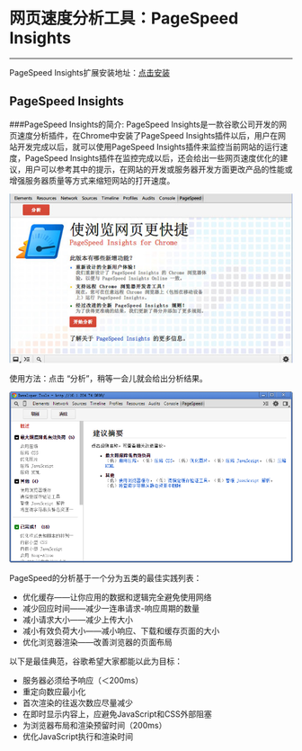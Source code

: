<link href="http://cdn.bootcss.com/highlight.js/8.0/styles/monokai_sublime.min.css" rel="stylesheet">
<script src="http://cdn.bootcss.com/highlight.js/8.0/highlight.min.js"></script>
<script >hljs.initHighlightingOnLoad();</script>

<!--
   http://www.cnblogs.com/snandy/archive/2012/03/12/2390782.html
   http://my.oschina.net/felumanman/blog/263330?p=1
-->



# 网页速度分析工具：PageSpeed Insights
***


PageSpeed Insights扩展安装地址：[点击安装](https://chrome.google.com/webstore/detail/pagespeed-insights-by-goo/gplegfbjlmmehdoakndmohflojccocli)


## PageSpeed Insights
###PageSpeed Insights的简介:
PageSpeed Insights是一款谷歌公司开发的网页速度分析插件，在Chrome中安装了PageSpeed Insights插件以后，用户在网站开发完成以后，就可以使用PageSpeed Insights插件来监控当前网站的运行速度，PageSpeed Insights插件在监控完成以后，还会给出一些网页速度优化的建议，用户可以参考其中的提示，在网站的开发或服务器开发方面更改产品的性能或增强服务器质量等方式来缩短网站的打开速度。  


![1](1.jpg)

使用方法：点击 “分析”，稍等一会儿就会给出分析结果。


![2](2.png)


PageSpeed的分析基于一个分为五类的最佳实践列表：

* 优化缓存——让你应用的数据和逻辑完全避免使用网络
* 减少回应时间——减少一连串请求-响应周期的数量
* 减小请求大小——减少上传大小
* 减小有效负荷大小——减小响应、下载和缓存页面的大小
* 优化浏览器渲染——改善浏览器的页面布局


以下是最佳典范，谷歌希望大家都能以此为目标：

* 服务器必须给予响应（＜200ms）
* 重定向数应最小化
* 首次渲染的往返次数应尽量减少
* 在即时显示内容上，应避免JavaScript和CSS外部阻塞
* 为浏览器布局和渲染预留时间（200ms）
* 优化JavaScript执行和渲染时间





